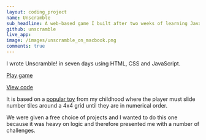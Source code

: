 ```yaml
---
layout: coding_project
name: Unscramble
sub_headline: A web-based game I built after two weeks of learning JavaScript.
github: unscramble
live_app:
image: /images/unscramble_on_macbook.png
comments: true
---
```


I wrote Unscramble! in seven days using HTML, CSS and JavaScript.

[Play game](http://suze.dev/unscramble)

[View code](https://github.com/SuzeShardlow/unscramble)

It is based on a [popular toy](https://en.wikipedia.org/wiki/15_puzzle) from my childhood where the player must slide number tiles around a 4x4 grid until they are in numerical order.

We were given a free choice of projects and I wanted to do this one because it was heavy on logic and therefore presented me with a number of challenges.
